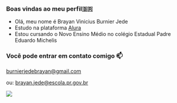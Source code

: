### Boas vindas ao meu perfil🇧🇷

- Olá, meu nome é Brayan Vinicius Burnier Jede
- Estudo na plataforma [Alura](https://www.alura.com.br)
- Estou cursando o Novo Ensino Médio no colégio Estadual Padre Eduardo Michelis

### Você pode entrar em contato comigo 📫

burnierjedebrayan@gmail.com

ou: brayan.jede@escola.pr.gov.br


![](https://media1.tenor.com/m/kUjjvpHR-rkAAAAC/heisenburger-heisenberg.gif)
